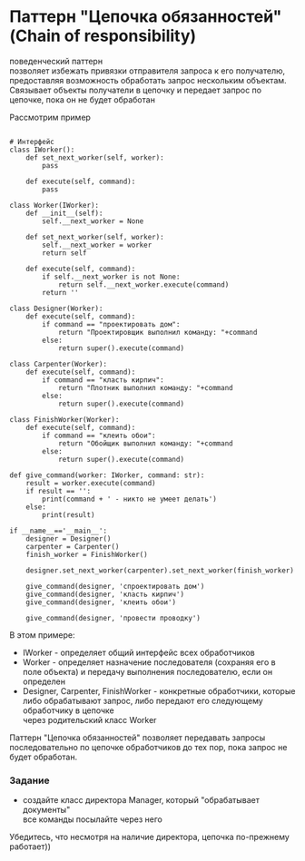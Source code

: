 # Паттерн "Цепочка обязанностей" (Chain of responsibility)
поведенческий паттерн  
позволяет избежать привязки отправителя запроса к его получателю,  
предоставляя возможность обработать запрос нескольким объектам.  
Связывает объекты получатели в цепочку и передает запрос по цепочке, пока он не будет обработан

Рассмотрим пример
```

# Интерфейс
class IWorker():
    def set_next_worker(self, worker):
        pass

    def execute(self, command):
        pass

class Worker(IWorker):
    def __init__(self):
        self.__next_worker = None

    def set_next_worker(self, worker):
        self.__next_worker = worker
        return self

    def execute(self, command):
        if self.__next_worker is not None:
            return self.__next_worker.execute(command)
        return ''

class Designer(Worker):
    def execute(self, command):
        if command == "проектировать дом":
            return "Проектировщик выполнил команду: "+command
        else:
            return super().execute(command)

class Carpenter(Worker):
    def execute(self, command):
        if command == "класть кирпич":
            return "Плотник выполнил команду: "+command
        else:
            return super().execute(command)

class FinishWorker(Worker):
    def execute(self, command):
        if command == "клеить обои":
            return "Обойщик выполнил команду: "+command
        else:
            return super().execute(command)

def give_command(worker: IWorker, command: str):
    result = worker.execute(command)
    if result == '':
        print(command + ' - никто не умеет делать')
    else:
        print(result)

if __name__=='__main__':
    designer = Designer()
    carpenter = Carpenter()
    finish_worker = FinishWorker()

    designer.set_next_worker(carpenter).set_next_worker(finish_worker)

    give_command(designer, 'спроектировать дом')
    give_command(designer, 'класть кирпич')
    give_command(designer, 'клеить обои')

    give_command(designer, 'провести проводку')
```

В этом примере:
- IWorker - определяет общий интерфейс всех обработчиков
- Worker - определяет назначение последователя (сохраняя его в поле объекта)
и передачу выполнения последователю, если он определен
- Designer, Carpenter, FinishWorker - конкретные обработчики, которые  
либо обрабатывают запрос, либо передают его следующему обработчику в цепочке  
через родительский класс Worker
 
Паттерн "Цепочка обязанностей" позволяет передавать запросы последовательно по цепочке обработчиков до тех пор, пока запрос не будет обработан.

### Задание
- создайте класс директора Manager, который "обрабатывает документы"  
все команды посылайте через него  

Убедитесь, что несмотря на наличие директора, цепочка по-прежнему работает))
